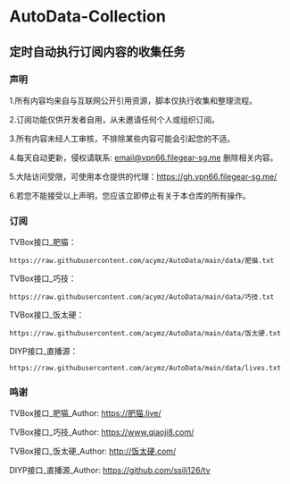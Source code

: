 # AutoData-Collection
## 定时自动执行订阅内容的收集任务
### 声明

1.所有内容均来自与互联网公开引用资源，脚本仅执行收集和整理流程。

2.订阅功能仅供开发者自用，从未邀请任何个人或组织订阅。

3.所有内容未经人工审核，不排除某些内容可能会引起您的不适。

4.每天自动更新，侵权请联系: email@vpn66.filegear-sg.me 删除相关内容。

5.大陆访问受限，可使用本仓提供的代理：https://gh.vpn66.filegear-sg.me/

6.若您不能接受以上声明，您应该立即停止有关于本仓库的所有操作。

### 订阅

TVBox接口_肥猫：
```
https://raw.githubusercontent.com/acymz/AutoData/main/data/肥猫.txt
```
TVBox接口_巧技：
```
https://raw.githubusercontent.com/acymz/AutoData/main/data/巧技.txt
```
TVBox接口_饭太硬：
```
https://raw.githubusercontent.com/acymz/AutoData/main/data/饭太硬.txt
```
DIYP接口_直播源：
```
https://raw.githubusercontent.com/acymz/AutoData/main/data/lives.txt
```
### 鸣谢

TVBox接口_肥猫_Author: https://肥猫.live/

TVBox接口_巧技_Author: https://www.qiaoji8.com/

TVBox接口_饭太硬_Author: http://饭太硬.com/

DIYP接口_直播源_Author: https://github.com/ssili126/tv
